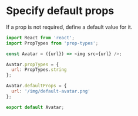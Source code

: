 # Specify default props

If a prop is not required, define a default value for it.

```javascript
import React from 'react';
import PropTypes from 'prop-types';

const Avatar = ({url}) => <img src={url} />;

Avatar.propTypes = {
  url: PropTypes.string
};

Avatar.defaultProps = {
  url: '/img/default-avatar.png'
};

export default Avatar;
```
